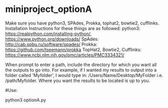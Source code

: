# miniproject_optionA
Make sure you have python3, SPAdes, Prokka, tophat2, bowtie2, cufflinks.
Installation Instructions for these things are as followed:
python3: https://realpython.com/installing-python/, https://www.python.org/downloads/
SpAdes: http://cab.spbu.ru/software/spades/
Prokka: https://github.com/tseemann/prokka
TopHat2, Bowtie2, Cufflinks: https://www.ncbi.nlm.nih.gov/pmc/articles/PMC3334321/


When prompt to enter a path, include the directory for which you want all the outputs to go into. For example, if I wanted my results to output into a folder called 'Myfolder', I would type in: /Users/Name/Desktop/MyFolder i.e. /path/Myfolder. Where you want the results to be located is up to you.

#Use:

python3 optionA.py

